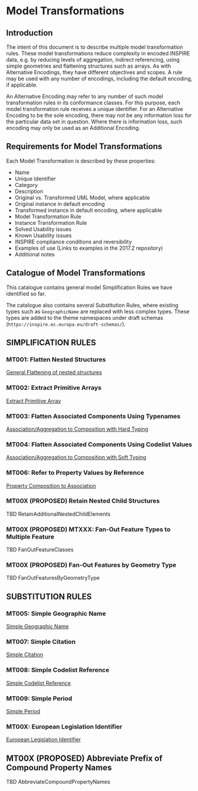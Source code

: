 # Model Transformations

## Introduction

The intent of this document is to describe multiple model transformation rules. These model transformations reduce complexity in encoded INSPIRE data, e.g. by reducing levels of aggregation, indirect referencing, using simple geometries and flattening structures such as arrays. As with Alternative Encodings, they have different objectives and scopes. A rule may be used with any number of encodings, including the default encoding, if applicable.

An Alternative Encoding may refer to any number of such model transformation rules in its conformance classes. For this purpose, each model transformation rule receives a unique identifier. For an Alternative Encoding to be the sole encoding, there may not be any information loss for the particular data set in question. Where there is information loss, such encoding may only be used as an Additional Encoding.

## Requirements for Model Transformations

Each Model Transformation is described by these properties:

- Name
- Unique Identifier
- Category
- Description
- Original vs. Transformed UML Model, where applicable
- Original instance in default encoding
- Transformed instance in default encoding, where applicable
- Model Transformation Rule
- Instance Transformation Rule
- Solved Usability issues
- Known Usability issues
- INSPIRE compliance conditions and reversibility
- Examples of use (Links to examples in the 2017.2 repository)
- Additional notes

## Catalogue of Model Transformations

This catalogue contains general model Simplification Rules we have identified so far. 

The catalogue also contains several Substitution Rules, where existing types such as `GeographicName` are replaced with less complex types. These types are added to the theme namespaces under draft schemas  (`https://inspire.ec.europa.eu/draft-schemas/`).

## SIMPLIFICATION RULES

### MT001: Flatten Nested Structures

[General Flattening of nested structures](./GeneralFlattening.md)

### MT002: Extract Primitive Arrays

[Extract Primitive Array](./ExtractPrimitiveArray.md)

### MT003: Flatten Associated Components Using Typenames

[Association/Aggregation to Composition with Hard Typing](./AssociatedComponentsHardType.md)

### MT004: Flatten Associated Components Using Codelist Values

[Association/Aggregation to Composition with Soft Typing](./AssociatedComponentsSoftType.md)

### MT006: Refer to Property Values by Reference

[Property Composition to Association](./PropertyCompositionToAssocation.md)

### MT00X (PROPOSED) Retain Nested Child Structures 

TBD RetainAdditionalNestedChildElements

### MT00X (PROPOSED) MTXXX: Fan-Out Feature Types to Multiple Feature 

TBD FanOutFeatureClasses

### MT00X (PROPOSED) Fan-Out Features by Geometry Type

TBD FanOutFeaturesByGeometryType

## SUBSTITUTION RULES

### MT005: Simple Geographic Name

[Simple Geographic Name](./SimpleGeographicName.md)

### MT007: Simple Citation

[Simple Citation](./SimpleCitation.md)

### MT008: Simple Codelist Reference

[Simple Codelist Reference](./SimpleCodelistReference.md)

### MT009: Simple Period

[Simple Period](./SimplePeriod.md)

### MT00X: European Legislation Identifier

[European Legislation Identifier](./EuropeanLegislationIdentifier.md)

## MT00X (PROPOSED) Abbreviate Prefix of Compound Property Names

TBD AbbreviateCompoundPropertyNames
